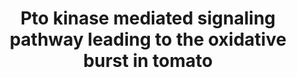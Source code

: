 ---
annotations:
- id: PW:0000003
  parent: signaling pathway
  type: Pathway Ontology
  value: signaling pathway
authors:
- Andra
- Lindarieswijk
description: Hypothetical model showing the integration of the Pto kinase with other
  known signaling intermediates in the oxidative burst signal transduction pathways.
  See text for details and references. Plase A, phospholipase A; Plase C, phospholipase
  C; oxidase subunits include p47, p67, gp91, and p22.
last-edited: 2016-07-25
organisms:
- Solanum lycopersicum
redirect_from:
- /index.php/Pathway:WP2633
- /instance/WP2633
revision: null
schema-jsonld:
- '@context': https://schema.org/
  '@id': https://wikipathways.github.io/pathways/WP2633.html
  '@type': Dataset
  creator:
    '@type': Organization
    name: WikiPathways
  description: Hypothetical model showing the integration of the Pto kinase with other
    known signaling intermediates in the oxidative burst signal transduction pathways.
    See text for details and references. Plase A, phospholipase A; Plase C, phospholipase
    C; oxidase subunits include p47, p67, gp91, and p22.
  keywords:
  - ''
  - AvrPto
  - Fen
  - Fenthion
  - G Protein
  - Gp91
  - Hydrogen peroxide
  - Kinases
  - Mechanosensor
  - NADP+
  - NADPH
  - Oxygen
  - P67
  - Pti1
  - Pto
  - Receptor
  - Superoxide
  - p22(phox)
  - p47
  license: CC0
  name: Pto kinase mediated signaling pathway leading to the oxidative burst in tomato
seo: CreativeWork
title: Pto kinase mediated signaling pathway leading to the oxidative burst in tomato
wpid: WP2633
---